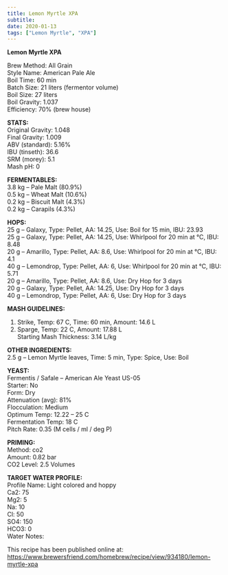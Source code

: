 ```yaml
---
title: Lemon Myrtle XPA
subtitle: 
date: 2020-01-13
tags: ["Lemon Myrtle", "XPA"]
---
```


**Lemon Myrtle XPA**  

Brew Method: All Grain  
Style Name: American Pale Ale  
Boil Time: 60 min  
Batch Size: 21 liters (fermentor volume)  
Boil Size: 27 liters  
Boil Gravity: 1.037  
Efficiency: 70% (brew house)  

**STATS:**  
Original Gravity: 1.048  
Final Gravity: 1.009  
ABV (standard): 5.16%  
IBU (tinseth): 36.6  
SRM (morey): 5.1  
Mash pH: 0  

**FERMENTABLES:**  
3.8 kg – Pale Malt (80.9%)  
0.5 kg – Wheat Malt (10.6%)  
0.2 kg – Biscuit Malt (4.3%)  
0.2 kg – Carapils (4.3%)  

**HOPS:**  
25 g – Galaxy, Type: Pellet, AA: 14.25, Use: Boil for 15 min, IBU: 23.93  
25 g – Galaxy, Type: Pellet, AA: 14.25, Use: Whirlpool for 20 min at °C, IBU: 8.48  
20 g – Amarillo, Type: Pellet, AA: 8.6, Use: Whirlpool for 20 min at °C, IBU: 4.1  
40 g – Lemondrop, Type: Pellet, AA: 6, Use: Whirlpool for 20 min at °C, IBU: 5.71  
20 g – Amarillo, Type: Pellet, AA: 8.6, Use: Dry Hop for 3 days  
20 g – Galaxy, Type: Pellet, AA: 14.25, Use: Dry Hop for 3 days  
40 g – Lemondrop, Type: Pellet, AA: 6, Use: Dry Hop for 3 days  

**MASH GUIDELINES:**  
1) Strike, Temp: 67 C, Time: 60 min, Amount: 14.6 L  
2) Sparge, Temp: 22 C, Amount: 17.88 L  
Starting Mash Thickness: 3.14 L/kg  

**OTHER INGREDIENTS:**  
2.5 g – Lemon Myrtle leaves, Time: 5 min, Type: Spice, Use: Boil  

**YEAST:**  
Fermentis / Safale – American Ale Yeast US-05  
Starter: No  
Form: Dry   
Attenuation (avg): 81%  
Flocculation: Medium  
Optimum Temp: 12.22 – 25 C  
Fermentation Temp: 18 C  
Pitch Rate: 0.35 (M cells / ml / deg P)  

**PRIMING:**  
Method: co2  
Amount: 0.82 bar  
CO2 Level: 2.5 Volumes  

**TARGET WATER PROFILE:**  
Profile Name: Light colored and hoppy  
Ca2: 75  
Mg2: 5  
Na: 10  
Cl: 50  
SO4: 150  
HCO3: 0  
Water Notes:  

This recipe has been published online at:  
https://www.brewersfriend.com/homebrew/recipe/view/934180/lemon-myrtle-xpa  